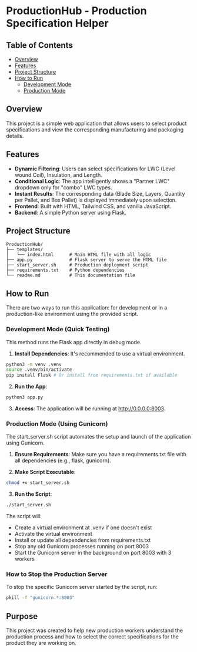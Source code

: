 # ProductionHub - Production Specification Helper

## Table of Contents
- [Overview](#overview)
- [Features](#features)
- [Project Structure](#project-structure)
- [How to Run](#how-to-run)
  - [Development Mode](#development-mode-quick-testing)
  - [Production Mode](#production-mode-using-gunicorn)

## Overview
This project is a simple web application that allows users to select product specifications and view the corresponding manufacturing and packaging details.

## Features
- **Dynamic Filtering**: Users can select specifications for LWC (Level wound Coil), Insulation, and Length.
- **Conditional Logic**: The app intelligently shows a "Partner LWC" dropdown only for "combo" LWC types.
- **Instant Results**: The corresponding data (Blade Size, Layers, Quantity per Pallet, and Box Pallet) is displayed immediately upon selection.
- **Frontend**: Built with HTML, Tailwind CSS, and vanilla JavaScript.
- **Backend**: A simple Python server using Flask.

## Project Structure
```
ProductionHub/
├── templates/
│   └── index.html      # Main HTML file with all logic
├── app.py              # Flask server to serve the HTML file
├── start_server.sh     # Production deployment script
├── requirements.txt    # Python dependencies
└── readme.md           # This documentation file
```

## How to Run
There are two ways to run this application: for development or in a production-like environment using the provided script.

### Development Mode (Quick Testing)
This method runs the Flask app directly in debug mode.

1. **Install Dependencies**: It's recommended to use a virtual environment.
```bash
python3 -m venv .venv
source .venv/bin/activate
pip install Flask # Or install from requirements.txt if available
```

2. **Run the App**:
```bash
python3 app.py
```

3. **Access**: The application will be running at http://0.0.0.0:8003.

### Production Mode (Using Gunicorn)
The start_server.sh script automates the setup and launch of the application using Gunicorn.

1. **Ensure Requirements**: Make sure you have a requirements.txt file with all dependencies (e.g., flask, gunicorn).

2. **Make Script Executable**:
```bash
chmod +x start_server.sh
```

3. **Run the Script**:
```bash
./start_server.sh
```

The script will:
- Create a virtual environment at .venv if one doesn't exist
- Activate the virtual environment
- Install or update all dependencies from requirements.txt
- Stop any old Gunicorn processes running on port 8003
- Start the Gunicorn server in the background on port 8003 with 3 workers

### How to Stop the Production Server
To stop the specific Gunicorn server started by the script, run:
```bash
pkill -f "gunicorn.*:8003"
```

## Purpose
This project was created to help new production workers understand the production process and how to select the correct specifications for the product they are working on.